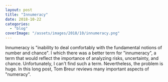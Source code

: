 ```yaml
---
layout: post
title: "Innumeracy"
date: 2018-10-22
categories: 
  - "blog"
coverImage: "/assets/images/2018/10/innumeracy.png"
---
```


Innumeracy is "inability to deal comfortably with the fundamental notions of number and chance". I which there was a better term for "innumeracy", a term that would reflect the importance of analyzing risks, uncertainty, and chance. Unfortunately, I can't find such a term. Nevertheless, the problem is huge. In this long post, Tom Breur reviews many important aspects of "numeracy".
